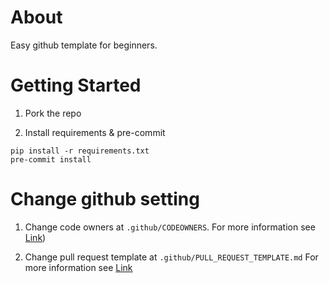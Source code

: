 # About

Easy github template for beginners.

# Getting Started
1. Pork the repo

2. Install requirements & pre-commit
```
pip install -r requirements.txt
pre-commit install
```

# Change github setting

1. Change code owners at ``.github/CODEOWNERS``. For more information see [Link](https://docs.github.com/en/repositories/managing-your-repositorys-settings-and-features/customizing-your-repository/about-code-owners))

2. Change pull request template at ``.github/PULL_REQUEST_TEMPLATE.md`` For more information see [Link](https://docs.github.com/en/communities/using-templates-to-encourage-useful-issues-and-pull-requests/creating-a-pull-request-template-for-your-repository)
